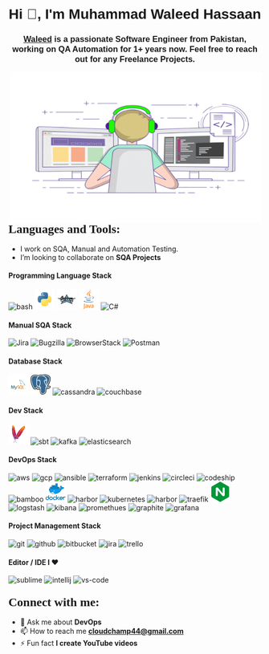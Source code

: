 <!-- Header Section -->
<h1 align="center"><font face="Arial">Hi 👋, I'm Muhammad Waleed Hassaan </font></h1>
<h3 align="center"><font face="Arial"><a href="https:https://www.linkedin.com/in/muhammad-waleed-12236120a/" target="_blank" rel="noreferrer">Waleed</a> is a passionate Software Engineer from Pakistan, working on QA Automation for 1+ years now. Feel free to reach out for any Freelance Projects.</font></h3>



<!-- GIF -->
<img align="right" height="300" width="500" src="https://raw.githubusercontent.com/mikonoid/mikonoid/main/images/gifs/coder3.gif" />

<!-- Languages and Tools Section -->
<h3 align="left"><font size="+2" face="Verdana">Languages and Tools:</font></h3>


- I work on SQA, Manual and Automation Testing.
- I’m looking to collaborate on **SQA Projects**



#### Programming Language Stack
<p align="left"><img src="https://www.vectorlogo.zone/logos/gnu_bash/gnu_bash-icon.svg" alt="bash" title="bash" title="bash" width="40" height="40"/>  <img src="https://raw.githubusercontent.com/github/explore/80688e429a7d4ef2fca1e82350fe8e3517d3494d/topics/python/python.png" alt="python" title="python" width="40" height="40"/> <img src="https://raw.githubusercontent.com/github/explore/b15b6cf1726418913aafbf337a749dded180279d/topics/groovy/groovy.png" alt="groovy" title="groovy" width="40" height="40"/>  <img src="https://raw.githubusercontent.com/github/explore/80688e429a7d4ef2fca1e82350fe8e3517d3494d/topics/java/java.png" alt="java" title="java8" width="40" height="40"/>  <img src="https://raw.githubusercontent.com/jmnote/z-icons/master/svg/csharp.svg" alt="C#" title="C#" width="40" height="40"/>
 </p>

#### Manual SQA Stack
<p align="left"><img src="https://www.svgrepo.com/download/503175/atlassian-jira.svg" alt="Jira" title="Jira" width="40" height="40"/>  <img src="https://www.svgrepo.com/download/331330/bugzilla.svg" alt="Bugzilla" title="Bugzilla" width="40" height="40"/>  <img src="https://www.svgrepo.com/download/353515/browserstack.svg" alt="BrowserStack" title="BrowserStack" width="40" height="40"/> <img src="https://www.svgrepo.com/download/354202/postman-icon.svg" alt="Postman" title="Postman" width="40" height="40"/> </p>

#### Database Stack
<p align="left"><img src="https://raw.githubusercontent.com/github/explore/80688e429a7d4ef2fca1e82350fe8e3517d3494d/topics/mysql/mysql.png" alt="mysql" title="mysql" width="40" height="40"/>  <img src="https://raw.githubusercontent.com/github/explore/80688e429a7d4ef2fca1e82350fe8e3517d3494d/topics/postgresql/postgresql.png" alt="postgresql" title="postgresql" width="40" height="40"/>  <img src="https://www.vectorlogo.zone/logos/apache_cassandra/apache_cassandra-icon.svg" alt="cassandra" title="cassandra" width="40" height="40"/> <img src="https://www.vectorlogo.zone/logos/couchbase/couchbase-icon.svg" alt="couchbase" title="couchbase" width="40" height="40"/> </p>

#### Dev Stack
<p align="left"><img src="https://raw.githubusercontent.com/vscode-icons/vscode-icons/72101ee333eca9219ac9a7c14d4834eef8e4c64b/icons/file_type_maven.svg" alt="maven" title="maven" width="40" height="40"/> <img src="https://www.vectorlogo.zone/logos/scala-sbt/scala-sbt-icon.svg" alt="sbt" title="sbt" width="40" height="40"/> <img src="https://www.vectorlogo.zone/logos/apache_kafka/apache_kafka-icon.svg" alt="kafka" title="kafka" width="40" height="40"/> <img src="https://www.vectorlogo.zone/logos/elastic/elastic-icon.svg" alt="elasticsearch" title="elasticsearch" width="40" height="40"/> </p>

#### DevOps Stack 
<p align="left"><img src="https://www.vectorlogo.zone/logos/amazon_aws/amazon_aws-icon.svg" alt="aws" title="aws" width="40" height="40"/> <img src="https://www.vectorlogo.zone/logos/google_cloud/google_cloud-icon.svg" alt="gcp" title="gcp" width="40" height="40"/>  <img src="https://www.vectorlogo.zone/logos/ansible/ansible-icon.svg" alt="ansible" title="ansible" width="40" height="40"/> <img src="https://www.vectorlogo.zone/logos/terraformio/terraformio-icon.svg" alt="terraform" title="terraform" width="40" height="40"/> <img src="https://www.vectorlogo.zone/logos/jenkins/jenkins-icon.svg" alt="jenkins" title="jenkins" width="40" height="40"/>  <img src="https://www.vectorlogo.zone/logos/circleci/circleci-icon.svg" alt="circleci" title="circleci" width="40" height="40"/> <img src="https://www.vectorlogo.zone/logos/codeship/codeship-icon.svg" alt="codeship" title="codeship" width="40" height="40"/> <img src="https://www.vectorlogo.zone/logos/atlassian_bamboo/atlassian_bamboo-icon.svg" alt="bamboo" title="bamboo" width="40" height="40"/> <img src="https://raw.githubusercontent.com/github/explore/80688e429a7d4ef2fca1e82350fe8e3517d3494d/topics/docker/docker.png" alt="docker" title="docker" width="40" height="40"/>  <img src="https://www.vectorlogo.zone/logos/goharborio/goharborio-icon.svg" alt="harbor" title="harbor" width="40" height="40"/> <img src="https://www.vectorlogo.zone/logos/kubernetes/kubernetes-icon.svg" alt="kubernetes" title="kubernetes" width="40" height="40"/>  <img src="https://www.vectorlogo.zone/logos/helmsh/helmsh-icon.svg" alt="harbor" title="harbor" width="40" height="40"/> <img src="https://www.vectorlogo.zone/logos/traefikio/traefikio-icon.svg" alt="traefik" title="traefik" width="40" height="40"/> <img src="https://raw.githubusercontent.com/github/explore/85cceaeeaf993ca35664dc37ea24f9237fbbfc14/topics/nginx/nginx.png" alt="nginx" title="nginx" width="40" height="40"/>  <img src="https://www.vectorlogo.zone/logos/elasticco_logstash/elasticco_logstash-icon.svg" alt="logstash" title="logstash" width="40" height="40"/> <img src="https://www.vectorlogo.zone/logos/elasticco_kibana/elasticco_kibana-icon.svg" alt="kibana" title="kibana" width="40" height="40"/> <img src="https://www.vectorlogo.zone/logos/prometheusio/prometheusio-icon.svg" alt="promethues" title="promethues" width="40" height="40"/> <img src="https://www.vectorlogo.zone/logos/graphiteapp/graphiteapp-icon.svg" alt="graphite" title="graphite" width="40" height="40"/> <img src="https://www.vectorlogo.zone/logos/grafana/grafana-icon.svg" alt="grafana" title="grafana" width="40" height="40"/> </p>

#### Project Management Stack
<p align="left"><img src="https://www.vectorlogo.zone/logos/git-scm/git-scm-icon.svg" alt="git" title="git" width="40" height="40"/>  <img src="https://www.vectorlogo.zone/logos/github/github-icon.svg" alt="github" title="github" width="40" height="40"/> <img src="https://www.vectorlogo.zone/logos/bitbucket/bitbucket-icon.svg" alt="bitbucket" title="bitbucket" width="40" height="40"/>  <img src="https://www.vectorlogo.zone/logos/atlassian_jira/atlassian_jira-icon.svg" alt="jira" title="jira" width="40" height="40"/> <img src="https://www.vectorlogo.zone/logos/trello/trello-icon.svg" alt="trello" title="trello" width="40" height="40"/></p>

#### Editor / IDE I ♥
<p align="left"><img src="https://cdn.worldvectorlogo.com/logos/sublime-text.svg" alt="sublime" title="sublime" width="40" height="40"/> <img src="https://cdn.worldvectorlogo.com/logos/intellij-idea-1.svg" alt="intellij" title="intellij" width="40" height="40"/> <img src="https://www.vectorlogo.zone/logos/visualstudio_code/visualstudio_code-icon.svg" alt="vs-code" title="vs-code" width="40" height="40"/> </p>

<!-- Contact Section -->
<h3 align="left"><font size="+2" face="Verdana">Connect with me:</font></h3>
<p align="left">
</p>

- 💬 Ask me about **DevOps**
- 📫 How to reach me **[cloudchamp44@gmail.com](mailto:cloudchamp44@gmail.com)**
- ⚡ Fun fact **I create YouTube videos**



